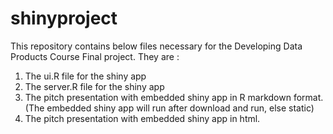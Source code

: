 # shinyproject

This repository contains below files necessary for the Developing Data Products Course Final project. They are : 
1. The ui.R file for the shiny app
2. The server.R file for the shiny app
3.  The pitch presentation with embedded shiny app in R markdown format. (The embedded shiny app will run after download and run, else static)
4.  The pitch presentation with embedded shiny app in html. 
